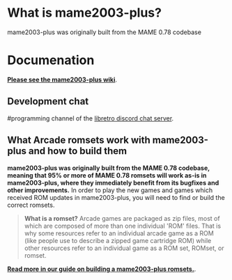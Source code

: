 # What is mame2003-plus?
mame2003-plus was originally built from the MAME 0.78 codebase

# Documenation
**[Please see the mame2003-plus wiki](https://github.com/libretro/mame2003-plus-libretro/wiki)**.

## Development chat
#programming channel of the [libretro discord chat server](https://discordapp.com/invite/C4amCeV).

## What Arcade romsets work with mame2003-plus and how to build them

**mame2003-plus was originally built from the MAME 0.78 codebase, meaning that 95% or more of MAME 0.78 romsets will work as-is in mame2003-plus, where they immediately benefit from its bugfixes and other improvements.** In order to play the new games and games which received ROM updates in mame2003-plus, you will need to find or build the correct romsets.

> **What is a romset?**
> Arcade games are packaged as zip files, most of which are composed of more than one individual 'ROM' files. That is why some resources refer to an individual arcade game as a ROM (like people use to describe a zipped game cartridge ROM) while other resources refer to an individual game as a ROM set, ROMset, or romset.

**[Read more in our guide on building a mame2003-plus romsets.](https://github.com/libretro/mame2003-plus-libretro/wiki/Building-romsets-for-mame2003-plus)**.
